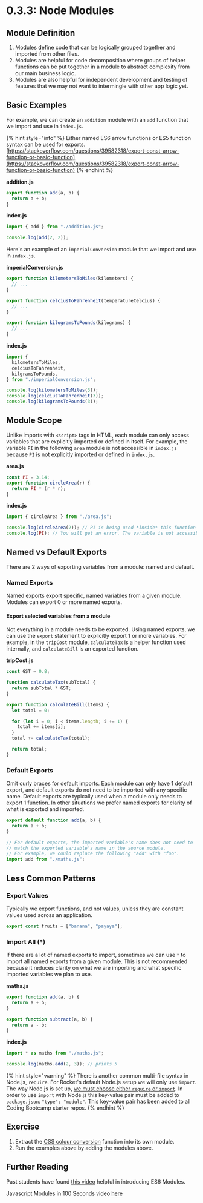 # 0.3.3: Node Modules

## Module Definition

1. Modules define code that can be logically grouped together and imported from other files.
2. Modules are helpful for code decomposition where groups of helper functions can be put together in a module to abstract complexity from our main business logic.
3. Modules are also helpful for independent development and testing of features that we may not want to intermingle with other app logic yet.

## Basic Examples

For example, we can create an `addition` module with an `add` function that we import and use in `index.js`.

{% hint style="info" %}
Either named ES6 arrow functions or ES5 function syntax can be used for exports. [https://stackoverflow.com/questions/39582318/export-const-arrow-function-or-basic-function](https://stackoverflow.com/questions/39582318/export-const-arrow-function-or-basic-function)
{% endhint %}

**addition.js**

```javascript
export function add(a, b) {
  return a + b;
}
```

**index.js**

```javascript
import { add } from "./addition.js";

console.log(add(2, 2));
```

Here's an example of an `imperialConversion` module that we import and use in `index.js`.

**imperialConversion.js**

```javascript
export function kilometersToMiles(kilometers) {
  // ...
}

export function celciusToFahrenheit(temperatureCelcius) {
  // ...
}

export function kilogramsToPounds(kilograms) {
  // ...
}
```

**index.js**

```javascript
import {
  kilometersToMiles,
  celciusToFahrenheit,
  kilgramsToPounds,
} from "./imperialConversion.js";

console.log(kilometersToMiles(3));
console.log(celciusToFahrenheit(3));
console.log(kilogramsToPounds(3));
```

## Module Scope

Unlike imports with `<script>` tags in HTML, each module can only access variables that are explicitly imported or defined in itself. For example, the variable `PI` in the following `area` module is not accessible in `index.js` because `PI` is not explicitly imported or defined in `index.js`.

**area.js**

```javascript
const PI = 3.14;
export function circleArea(r) {
  return PI * (r * r);
}
```

**index.js**

```javascript
import { circleArea } from "./area.js";

console.log(circleArea(2)); // PI is being used *inside* this function
console.log(PI); // You will get an error. The variable is not accessible.
```

## Named vs Default Exports

There are 2 ways of exporting variables from a module: named and default.

### Named Exports

Named exports export specific, named variables from a given module. Modules can export 0 or more named exports.

#### Export selected variables from a module

Not everything in a module needs to be exported. Using named exports, we can use the `export` statement to explicitly export 1 or more variables. For example, in the `tripCost` module, `calculateTax` is a helper function used internally, and `calculateBill` is an exported function.

**tripCost.js**

```javascript
const GST = 0.8;

function calculateTax(subTotal) {
  return subTotal * GST;
}

export function calculateBill(items) {
  let total = 0;

  for (let i = 0; i < items.length; i += 1) {
    total += items[i];
  }
  total += calculateTax(total);

  return total;
}
```

### Default Exports

Omit curly braces for default imports. Each module can only have 1 default export, and default exports do not need to be imported with any specific name. Default exports are typically used when a module only needs to export 1 function. In other situations we prefer named exports for clarity of what is exported and imported.

```javascript
export default function add(a, b) {
  return a + b;
}
```

```javascript
// For default exports, the imported variable's name does not need to
// match the exported variable's name in the source module.
// For example, we could replace the following "add" with "foo".
import add from "./maths.js";
```

## Less Common Patterns

### Export Values

Typically we export functions, and not values, unless they are constant values used across an application.

```javascript
export const fruits = ["banana", "payaya"];
```

### Import All (\*)

If there are a lot of named exports to import, sometimes we can use `*` to import all named exports from a given module. This is not recommended because it reduces clarity on what we are importing and what specific imported variables we plan to use.

**maths.js**

```javascript
export function add(a, b) {
  return a + b;
}

export function subtract(a, b) {
  return a - b;
}
```

**index.js**

```javascript
import * as maths from "./maths.js";

console.log(maths.add(2, 3)); // prints 5
```

{% hint style="warning" %}
There is another common multi-file syntax in Node.js, `require`. For Rocket's default Node.js setup we will only use `import`. The way Node.js is set up, [we must choose either `require` or `import`](https://stackoverflow.com/questions/59443525/require-not-working-in-module-type-nodejs-script). In order to use `import` with Node.js this key-value pair must be added to `package.json`: `"type": "module"`. This key-value pair has been added to all Coding Bootcamp starter repos.
{% endhint %}

## Exercise

1. Extract the [CSS colour conversion](https://github.com/rocketacademy/css-conversions-bootcamp) function into its own module.
2. Run the examples above by adding the modules above.

## Further Reading

Past students have found [this video](https://www.youtube.com/watch?v=cRHQNNcYf6s&feature=youtu.be) helpful in introducing ES6 Modules.

Javascript Modules in 100 Seconds video [here](https://www.youtube.com/watch?v=qgRUr-YUk1Q)
